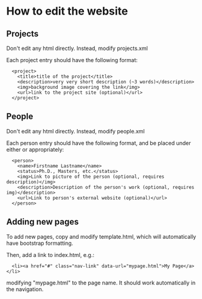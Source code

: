 # How to edit the website

## Projects

Don't edit any html directly. Instead, modify projects.xml

Each project entry should have the following format:
```
  <project>
    <title>title of the project</title>
    <description>very very short description (~3 words)</description>
    <img>background image covering the link</img>
    <url>link to the project site (optional)</url>
  </project>
```

## People

Don't edit any html directly. Instead, modify people.xml

Each person entry should have the following format, and be placed under either <current> or <past> appropriately:
```
  <person>
    <name>Firstname Lastname</name>
    <status>Ph.D., Masters, etc.</status>
    <img>Link to picture of the person (optional, requires description)</img>
    <description>Description of the person's work (optional, requires img)</description>
    <url>Link to person's external website (optional)</url>
  </person>
```
  
## Adding new pages
To add new pages, copy and modify template.html, which will automatically have bootstrap formatting. 

Then, add a link to index.html, e.g.:
```
  <li><a href="#" class="nav-link" data-url="mypage.html">My Page</a></li>
```
modifying "mypage.html" to the page name. It should work automatically in the navigation.
